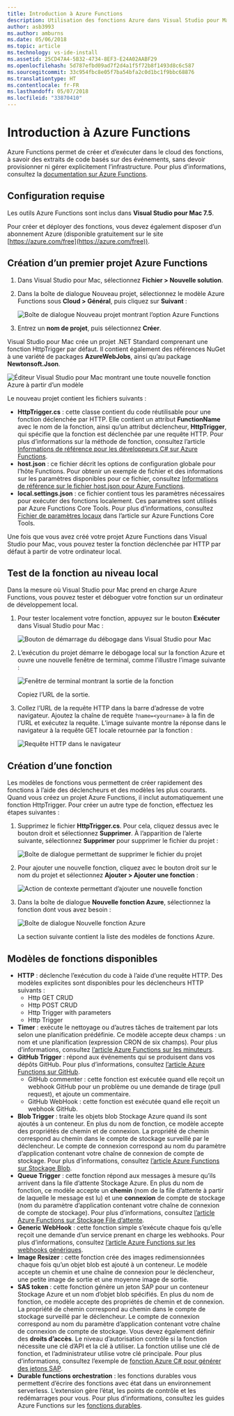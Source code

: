 ```yaml
---
title: Introduction à Azure Functions
description: Utilisation des fonctions Azure dans Visual Studio pour Mac.
author: asb3993
ms.author: amburns
ms.date: 05/06/2018
ms.topic: article
ms.technology: vs-ide-install
ms.assetid: 25CD47A4-5B32-4734-8EF3-E24A02AABF29
ms.openlocfilehash: 5d787efbd09ad7f2d4a1f5f72b8f1493d8c6c587
ms.sourcegitcommit: 33c954fbc8e05f7ba54bfa2c0d1bc1f9bbc68876
ms.translationtype: HT
ms.contentlocale: fr-FR
ms.lasthandoff: 05/07/2018
ms.locfileid: "33870410"
---
```

# <a name="introduction-to-azure-functions"></a>Introduction à Azure Functions

Azure Functions permet de créer et d’exécuter dans le cloud des fonctions, à savoir des extraits de code basés sur des événements, sans devoir provisionner ni gérer explicitement l’infrastructure. Pour plus d’informations, consultez la [documentation sur Azure Functions](https://docs.microsoft.com/azure/azure-functions/).

## <a name="requirements"></a>Configuration requise

Les outils Azure Functions sont inclus dans **Visual Studio pour Mac 7.5**.

Pour créer et déployer des fonctions, vous devez également disposer d’un abonnement Azure (disponible gratuitement sur le site [https://azure.com/free](https://azure.com/free)).

## <a name="creating-your-first-azure-functions-project"></a>Création d’un premier projet Azure Functions

1. Dans Visual Studio pour Mac, sélectionnez **Fichier > Nouvelle solution**. 
2. Dans la boîte de dialogue Nouveau projet, sélectionnez le modèle Azure Functions sous **Cloud > Général**, puis cliquez sur **Suivant** :

    ![Boîte de dialogue Nouveau projet montrant l’option Azure Functions](media/azure-functions-image1.png)

3. Entrez un **nom de projet**, puis sélectionnez **Créer**.

Visual Studio pour Mac crée un projet .NET Standard comprenant une fonction HttpTrigger par défaut. Il contient également des références NuGet à une variété de packages **AzureWebJobs**, ainsi qu’au package **Newtonsoft.Json**.

![Éditeur Visual Studio pour Mac montrant une toute nouvelle fonction Azure à partir d’un modèle](media/azure-functions-newproj.png)

Le nouveau projet contient les fichiers suivants :

* **HttpTrigger.cs** : cette classe contient du code réutilisable pour une fonction déclenchée par HTTP. Elle contient un attribut **FunctionName** avec le nom de la fonction, ainsi qu’un attribut déclencheur, **HttpTrigger**, qui spécifie que la fonction est déclenchée par une requête HTTP. Pour plus d’informations sur la méthode de fonction, consultez l’article [Informations de référence pour les développeurs C# sur Azure Functions](https://docs.microsoft.com/azure/azure-functions/functions-dotnet-class-library).
* **host.json** : ce fichier décrit les options de configuration globale pour l’hôte Functions. Pour obtenir un exemple de fichier et des informations sur les paramètres disponibles pour ce fichier, consultez [Informations de référence sur le fichier host.json pour Azure Functions](https://docs.microsoft.com/azure/azure-functions/functions-host-json).
* **local.settings.json** : ce fichier contient tous les paramètres nécessaires pour exécuter des fonctions localement. Ces paramètres sont utilisés par Azure Functions Core Tools. Pour plus d’informations, consultez [Fichier de paramètres locaux](https://docs.microsoft.com/en-us/azure/azure-functions/functions-run-local#local-settings-file) dans l’article sur Azure Functions Core Tools.

Une fois que vous avez créé votre projet Azure Functions dans Visual Studio pour Mac, vous pouvez tester la fonction déclenchée par HTTP par défaut à partir de votre ordinateur local.

<!--
## Create an Azure storage account

[Describe why this step is necessary and what it does]

1. Log on to your account at [https://portal.azure.com](https://portal.azure.com).
2. Under the **Favorites** section, located on the left of the screen, select **Storage Accounts**:
    ![]()
3. Select **Add** to create a new storage account:
    ![]()
4. Enter a globally unique name for the **Name** and reuse it for the **Resource group**. You can keep all the other items as their default.
    ![]()
5. Click **Create**. It might take a few minutes to create the storage account. You'll get a notification once it has been successfully created.
6. Select the **Go to resource** button from the notification:
    ![]()
-->

## <a name="testing-the-function-locally"></a>Test de la fonction au niveau local

Dans la mesure où Visual Studio pour Mac prend en charge Azure Functions, vous pouvez tester et déboguer votre fonction sur un ordinateur de développement local.

1. Pour tester localement votre fonction, appuyez sur le bouton **Exécuter** dans Visual Studio pour Mac :

    ![Bouton de démarrage du débogage dans Visual Studio pour Mac](media/azure-functions-run.png)

1. L’exécution du projet démarre le débogage local sur la fonction Azure et ouvre une nouvelle fenêtre de terminal, comme l’illustre l’image suivante : 

    ![Fenêtre de terminal montrant la sortie de la fonction](media/azure-functions-terminal.png) 

    Copiez l’URL de la sortie.

3. Collez l’URL de la requête HTTP dans la barre d’adresse de votre navigateur. Ajoutez la chaîne de requête `?name=<yourname>` à la fin de l’URL et exécutez la requête. L’image suivante montre la réponse dans le navigateur à la requête GET locale retournée par la fonction :

    ![Requête HTTP dans le navigateur](media/azure-functions-httpreq.png)

## <a name="creating-a-new-function"></a>Création d’une fonction

Les modèles de fonctions vous permettent de créer rapidement des fonctions à l’aide des déclencheurs et des modèles les plus courants. Quand vous créez un projet Azure Functions, il inclut automatiquement une fonction HttpTrigger. Pour créer un autre type de fonction, effectuez les étapes suivantes :

1. Supprimez le fichier **HttpTrigger.cs**. Pour cela, cliquez dessus avec le bouton droit et sélectionnez **Supprimer**. À l’apparition de l’alerte suivante, sélectionnez **Supprimer** pour supprimer le fichier du projet :

    ![Boîte de dialogue permettant de supprimer le fichier du projet](media/azure-functions-remove.png)

2. Pour ajouter une nouvelle fonction, cliquez avec le bouton droit sur le nom du projet et sélectionnez **Ajouter > Ajouter une fonction** :

    ![Action de contexte permettant d’ajouter une nouvelle fonction](media/azure-functions-addnew.png)

3. Dans la boîte de dialogue **Nouvelle fonction Azure**, sélectionnez la fonction dont vous avez besoin :

    ![Boîte de dialogue Nouvelle fonction Azure](media/azure-functions-newfunction.png)

    La section suivante contient la liste des modèles de fonctions Azure.

## <a name="available-function-templates"></a>Modèles de fonctions disponibles

- **HTTP** : déclenche l’exécution du code à l’aide d’une requête HTTP. Des modèles explicites sont disponibles pour les déclencheurs HTTP suivants :
    - Http GET CRUD
    - Http POST CRUD
    - Http Trigger with parameters
    - Http Trigger
- **Timer** : exécute le nettoyage ou d’autres tâches de traitement par lots selon une planification prédéfinie. Ce modèle accepte deux champs : un nom et une planification (expression CRON de six champs). Pour plus d’informations, consultez [l’article Azure Functions sur les minuteurs](https://docs.microsoft.com/azure/azure-functions/functions-create-scheduled-function).
- **GitHub Trigger** : répond aux événements qui se produisent dans vos dépôts GitHub. Pour plus d’informations, consultez [l’article Azure Functions sur GitHub](https://docs.microsoft.com/azure/azure-functions/functions-create-github-webhook-triggered-function).
    - GitHub commenter : cette fonction est exécutée quand elle reçoit un webhook GitHub pour un problème ou une demande de tirage (pull request), et ajoute un commentaire.
    - GitHub WebHook : cette fonction est exécutée quand elle reçoit un webhook GitHub.
- **Blob Trigger** : traite les objets blob Stockage Azure quand ils sont ajoutés à un conteneur. En plus du nom de fonction, ce modèle accepte des propriétés de chemin et de connexion. La propriété de chemin correspond au chemin dans le compte de stockage surveillé par le déclencheur. Le compte de connexion correspond au nom du paramètre d’application contenant votre chaîne de connexion de compte de stockage. Pour plus d’informations, consultez [l’article Azure Functions sur Stockage Blob](https://docs.microsoft.com/azure/azure-functions/functions-create-storage-blob-triggered-function).
- **Queue Trigger** : cette fonction répond aux messages à mesure qu’ils arrivent dans la file d’attente Stockage Azure. En plus du nom de fonction, ce modèle accepte un **chemin** (nom de la file d’attente à partir de laquelle le message est lu) et une **connexion** de compte de stockage (nom du paramètre d’application contenant votre chaîne de connexion de compte de stockage). Pour plus d’informations, consultez [l’article Azure Functions sur Stockage File d’attente](https://docs.microsoft.com/azure/azure-functions/functions-create-storage-queue-triggered-function).
- **Generic WebHook** : cette fonction simple s’exécute chaque fois qu’elle reçoit une demande d’un service prenant en charge les webhooks. Pour plus d’informations, consultez [l’article Azure Functions sur les webhooks génériques](https://docs.microsoft.com/azure/azure-functions/functions-create-generic-webhook-triggered-function).
- **Image Resizer** : cette fonction crée des images redimensionnées chaque fois qu’un objet blob est ajouté à un conteneur. Le modèle accepte un chemin et une chaîne de connexion pour le déclencheur, une petite image de sortie et une moyenne image de sortie.
- **SAS token** : cette fonction génère un jeton SAP pour un conteneur Stockage Azure et un nom d’objet blob spécifiés. En plus du nom de fonction, ce modèle accepte des propriétés de chemin et de connexion. La propriété de chemin correspond au chemin dans le compte de stockage surveillé par le déclencheur. Le compte de connexion correspond au nom du paramètre d’application contenant votre chaîne de connexion de compte de stockage. Vous devez également définir des **droits d’accès**. Le niveau d’autorisation contrôle si la fonction nécessite une clé d’API et la clé à utiliser. La fonction utilise une clé de fonction, et l’administrateur utilise votre clé principale. Pour plus d’informations, consultez l’exemple de [fonction Azure C# pour générer des jetons SAP](https://azure.microsoft.com/resources/samples/functions-dotnet-sas-token/).
- **Durable functions orchestration** : les fonctions durables vous permettent d’écrire des fonctions avec état dans un environnement serverless. L’extension gère l’état, les points de contrôle et les redémarrages pour vous. Pour plus d’informations, consultez les guides Azure Functions sur les [fonctions durables](https://docs.microsoft.com/azure/azure-functions/durable-functions-overview).